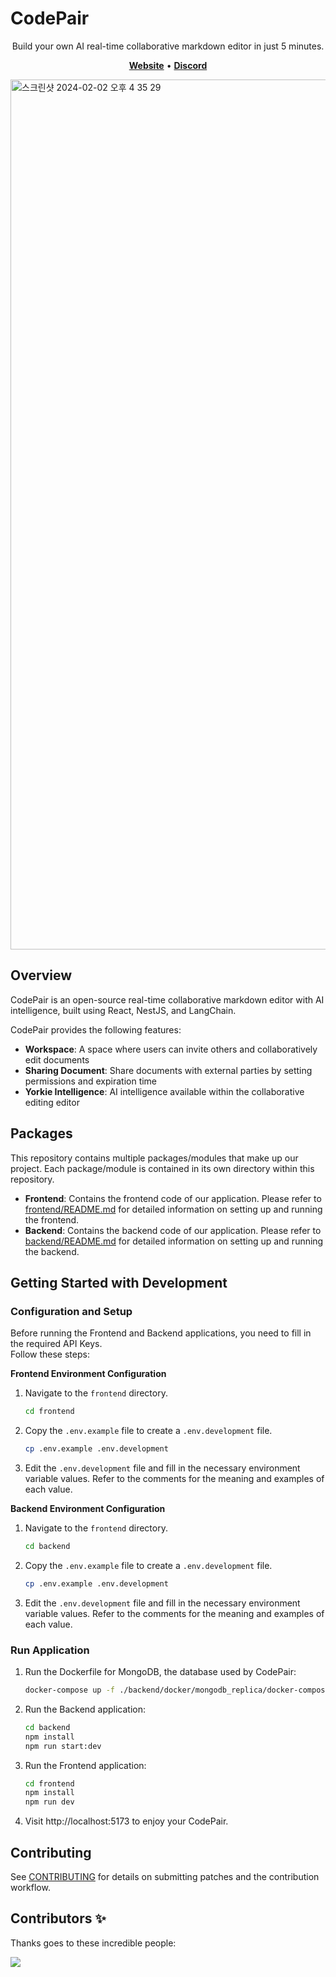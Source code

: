 # CodePair

<p align="center">
Build your own AI real-time collaborative markdown editor in just 5 minutes.
</p>

<p align="center">
    <a href="https://codepair.yorkie.dev/"><b>Website</b></a> •
    <a href="https://discord.com/invite/MVEAwz9sBy"><b>Discord</b></a>
</p>

<img width="1392" alt="스크린샷 2024-02-02 오후 4 35 29" src="https://github.com/yorkie-team/codepair-poc/assets/52884648/25c441ef-9ca4-4235-9969-279e1c56258b">



## Overview

CodePair is an open-source real-time collaborative markdown editor with AI intelligence, built using React, NestJS, and LangChain.

CodePair provides the following features:

- **Workspace**: A space where users can invite others and collaboratively edit documents
- **Sharing Document**: Share documents with external parties by setting permissions and expiration time
- **Yorkie Intelligence**: AI intelligence available within the collaborative editing editor

## Packages

This repository contains multiple packages/modules that make up our project. Each package/module is contained in its own directory within this repository.

- **Frontend**: Contains the frontend code of our application. Please refer to [frontend/README.md](frontend/README.md) for detailed information on setting up and running the frontend.
- **Backend**: Contains the backend code of our application. Please refer to [backend/README.md](backend/README.md) for detailed information on setting up and running the backend.

## Getting Started with Development

### Configuration and Setup

Before running the Frontend and Backend applications, you need to fill in the required API Keys.  
Follow these steps:

**Frontend Environment Configuration**

1. Navigate to the `frontend` directory.
   
   ```bash
   cd frontend
   ```
2. Copy the `.env.example` file to create a `.env.development` file.
   ```bash
   cp .env.example .env.development
   ```
3. Edit the `.env.development` file and fill in the necessary environment variable values. Refer to the comments for the meaning and examples of each value.

**Backend Environment Configuration**

1. Navigate to the `frontend` directory.
   
   ```bash
   cd backend
   ```
2. Copy the `.env.example` file to create a `.env.development` file.
   ```bash
   cp .env.example .env.development
   ```
3. Edit the `.env.development` file and fill in the necessary environment variable values. Refer to the comments for the meaning and examples of each value.
   
### Run Application

1. Run the Dockerfile for MongoDB, the database used by CodePair:
   
    ```bash
    docker-compose up -f ./backend/docker/mongodb_replica/docker-compose.yml -d
    ```

2. Run the Backend application:
   
    ```bash
    cd backend
    npm install
    npm run start:dev
    ```

3. Run the Frontend application:
   
    ```bash
    cd frontend
    npm install
    npm run dev
    ```

4. Visit http://localhost:5173 to enjoy your CodePair.

## Contributing

See [CONTRIBUTING](CONTRIBUTING.md) for details on submitting patches and the contribution workflow.

## Contributors ✨

Thanks goes to these incredible people:

<a href="https://github.com/yorkie-team/codepair/graphs/contributors">
  <img src="https://contrib.rocks/image?repo=yorkie-team/codepair" />
</a>
